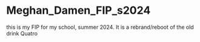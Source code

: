 # Meghan_Damen_FIP_s2024
this is my FIP for my school, summer 2024. It is a rebrand/reboot of the old drink Quatro
